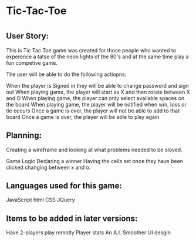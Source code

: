<h1>Tic-Tac-Toe<h1>

<h2>User Story:</h2>
This is Tic Tac Toe game was created for those people who wanted to experence a tatse of the neon lights of the 80's and at the same time play a fun competive game. 

The user will be able to do the following actiopns: 

When the player is Signed in they will be able to change password and sign out
When playing game, the player will start as X and then rotate between X and O
When playing game, the player can only select available spaces on the board
When playing game, the player will be notified when win, loss or tie occurs
Once a game is over, the player will not be able to add to that board
Once a game is over, the player will be able to play again

<h2>Planning:</h2>

Creating a wireframe and looking at what problems needed to be sloved.

Game Logic
Declaring a winner
Having the cells set once they have been clicked
changing between x and o.

<h2>Languages used for this game:</h2>
JavaScript
html
CSS
JQuery 


<h2>Items to be added in later versions:</h2>

Have 2-players play remotly 
Player stats
An A.I.
Smoother UI desgin


